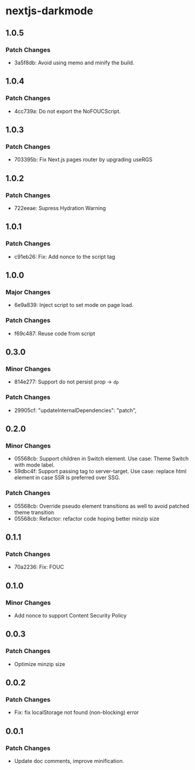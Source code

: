 # nextjs-darkmode

## 1.0.5

### Patch Changes

- 3a5f8db: Avoid using memo and minify the build.

## 1.0.4

### Patch Changes

- 4cc739a: Do not export the NoFOUCScript.

## 1.0.3

### Patch Changes

- 703395b: Fix Next.js pages router by upgrading useRGS

## 1.0.2

### Patch Changes

- 722eeae: Supress Hydration Warning

## 1.0.1

### Patch Changes

- c91eb26: Fix: Add nonce to the script tag

## 1.0.0

### Major Changes

- 6e9a839: Inject script to set mode on page load.

### Patch Changes

- f69c487: Reuse code from script

## 0.3.0

### Minor Changes

- 814e277: Support do not persist prop -> `dp`

### Patch Changes

- 29905cf: "updateInternalDependencies": "patch",

## 0.2.0

### Minor Changes

- 05568cb: Support children in Switch element. Use case: Theme Switch with mode label.
- 59dbc4f: Support passing tag to server-target. Use case: replace html element in case SSR is preferred over SSG.

### Patch Changes

- 05568cb: Override pseudo element transitions as well to avoid patched theme transition
- 05568cb: Refactor: refactor code hoping better minzip size

## 0.1.1

### Patch Changes

- 70a2236: Fix: FOUC

## 0.1.0

### Minor Changes

- Add nonce to support Content Security Policy

## 0.0.3

### Patch Changes

- Optimize minzip size

## 0.0.2

### Patch Changes

- Fix: fix localStorage not found (non-blocking) error

## 0.0.1

### Patch Changes

- Update doc comments, improve minification.
